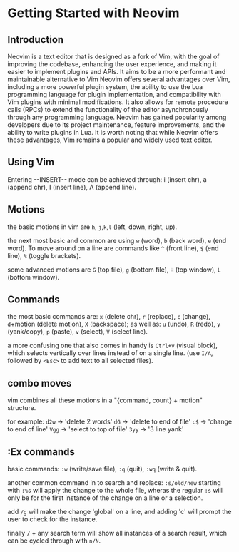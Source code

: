 # Getting Started with Neovim

## Introduction

Neovim is a text editor that is designed as a fork of Vim, with the goal of improving the codebase, enhancing the user experience, and making it easier to implement plugins and APIs. It aims to be a more performant and maintainable alternative to Vim Neovim offers several advantages over Vim, including a more powerful plugin system, the ability to use the Lua programming language for plugin implementation, and compatibility with Vim plugins with minimal modifications. It also allows for remote procedure calls (RPCs) to extend the functionality of the editor asynchronously through any programming language. Neovim has gained popularity among developers due to its project maintenance, feature improvements, and the ability to write plugins in Lua. It is worth noting that while Neovim offers these advantages, Vim remains a popular and widely used text editor.

## Using Vim

Entering --INSERT-- mode can be achieved through: i (insert chr), a (append chr), I (insert line), A (append line).

## Motions

the basic motions in vim are `h`, `j`,`k`,`l` (left, down, right, up).

the next most basic and common are using `w` (word), `b` (back word), `e` (end word).
To move around on a line are commands like `^` (front line), `$` (end line), `%` (toggle brackets).

some advanced motions are `G` (top file), `g` (bottom file), `H` (top window), `L` (bottom window).

## Commands

the most basic commands are: `x` (delete chr), `r` (replace), `c` (change), `d`+motion (delete motion), `X` (backspace);
as well as: `u` (undo), `R` (redo), `y` (yank/copy), `p` (paste), `v` (select), `V` (select line).

a more confusing one that also comes in handy is `Ctrl+v` (visual block), which selects vertically over lines instead of on a single line. (use `I/A`, followed by `<Esc>` to add text to all selected files).

## combo moves

vim combines all these motions in a "{command, count} + motion" structure. 

for example: `d2w` -> 'delete 2 words'
             `dG` -> 'delete to end of file'
             `c$` -> 'change to end of line'
             `Vgg` -> 'select to top of file'
             `3yy` -> '3 line yank'

## :Ex commands

basic commands: `:w` (write/save file), `:q` (quit), `:wq` (write & quit).

another common command in to search and replace: `:s/old/new`
starting with `:%s` will apply the change to the whole file, wheras the regular `:s` will only be for the first instance of the change on a line or a selection.

add `/g` will make the change 'global' on a line, and adding 'c' will prompt the user to check for the instance.

finally `/` + any search term will show all instances of a search result, which can be cycled through with `n/N`.






